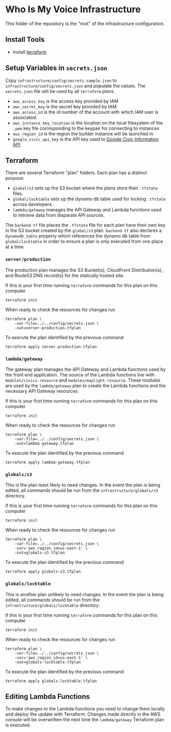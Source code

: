 # Who Is My Voice Infrastructure

This folder of the repository is the "root" of the infrastructure
configuration.

## Install Tools

* Install [terraform][tf]

## Setup Variables in `secrets.json`

Copy `infrastructure/config/secrets.sample.json` to
`infrastructure/config/secrets.json` and populate the values. The
`secrets.json` file will be used by all `terraform` plans.

* `aws_access_key` is the access key provided by IAM
* `aws_secret_key` is the secret key provided by IAM
* `aws_access_id` is the id number of the account with which IAM user is
  associated.
* `aws_instance_key_location` is the location on the local filesystem of the
  `.pem` key file corresponding to the keypair for connecting to instances
* `aws_region_id` is the region the builder instance will be launched in
* `google_civic_api_key` is the API key used to [Google Civic Information
  API][gcvi].

## Terraform

There are several Terraform "plan" folders. Each plan has a distinct purpose:

* `global/s3` sets up the S3 bucket where the plans store their `.tfstate`
  files.
* `global/locktable` sets up the dynamo db table used for locking `.tfstate`
  across developers.
* `lambda/gateway` manages the API Gateway and Lambda functions used to
  retrieve data from disparate API sources.

The `backend.tf` file places the `.tfstate` file for each plan have their own
key in the S3 bucket created by the `global/s3` plan. `backend.tf` also
declares a `dynamodb_table` property which references the dynamo db table from
`global/locktable` in order to ensure a plan is only executed from one place at
a time.

### `server/production`

The production plan manages the S3 Bucket(s), CloudFront Distribution(s), and
Route53 DNS record(s) for the statically hosted site.

If this is your first time running `terraform` commands for this plan on this
computer

    terraform init

When ready to check the resources for changes run

    terraform plan \
        -var-file=../../config/secrets.json \
        -out=server-production.tfplan

To execute the plan identified by the previous command

    terraform apply server-production.tfplan

### `lambda/gateway`

The gateway plan manages the API Gateway and Lambda functions used by the front
end application. The source of the Lambda functions live with
`modules/civics-resource` and `modules/maplight-resource`. These modules are
used by the `lambda/gateway` plan to create the Lambda functions and the
necessary API Gateway resources.

If this is your first time running `terraform` commands for this plan on this
computer

    terraform init

When ready to check the resources for changes run

    terraform plan \
        -var-file=../../config/secrets.json \
        -out=lambda-gateway.tfplan

To execute the plan identified by the previous command

    terraform apply lambda-gateway.tfplan

### `globals/s3`

This is the plan least likely to need changes. In the event the plan is being
edited, all commands should be run from the `infrastructure/globals/s3`
directory.

If this is your first time running `terraform` commands for this plan on this
computer

    terraform init

When ready to check the resources for changes run

    terraform plan \
        -var-file=../../config/secrets.json \
        -var='aws_region_id=us-east-1' \
        -out=globals-s3.tfplan

To execute the plan identified by the previous command

    terraform apply globals-s3.tfplan

### `globals/locktable`

This is another plan unlikely to need changes. In the event the plan is being
edited, all commands should be run from the `infrastructure/globals/locktable`
directory.

If this is your first time running `terraform` commands for this plan on this
computer

    terraform init

When ready to check the resources for changes run

    terraform plan \
        -var-file=../../config/secrets.json \
        -var='aws_region_id=us-east-1' \
        -out=globals-locktable.tfplan

To execute the plan identified by the previous command

    terraform apply globals-locktable.tfplan

## Editing Lambda Functions

To make changes to the Lambda functions you need to change them locally and
deploy the update with Terraform. Changes made directly in the AWS console will
be overwritten the next time the `lambda/gateway` Terraform plan is executed.


[gcvi]: https://developers.google.com/civic-information/docs/v2/representatives/representativeInfoByAddress
[tf]: https://www.terraform.io
[p]: https://www.packer.io
[sp]: https://standup.siberia.io
[ss]: https://standup.staging.siberia.io
[st]: https://standup.testing.siberia.io
